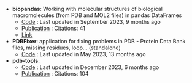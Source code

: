 - **biopandas**: Working with molecular structures of biological macromolecules (from PDB and MOL2 files) in pandas DataFrames
	- [Code](https://github.com/BioPandas/biopandas) : Last updated in September 2023, 9 months ago
	- [Publication](http://dx.doi.org/10.21105/joss.00279) : Citations: 41
	- [Link](https://biopandas.github.io/biopandas/)
- **PDBFixer**: application for fixing problems in PDB - Protein Data Bank files, missing residues, loop... (standalone)
	- [Code](https://github.com/openmm/pdbfixer) : Last updated in May 2023, 13 months ago
- **pdb-tools**: 
	- [Code](https://github.com/haddocking/pdb-tools) : Last updated in December 2023, 6 months ago
	- [Publication](https://doi.org/10.12688/f1000research.17456.1) : Citations: 104
